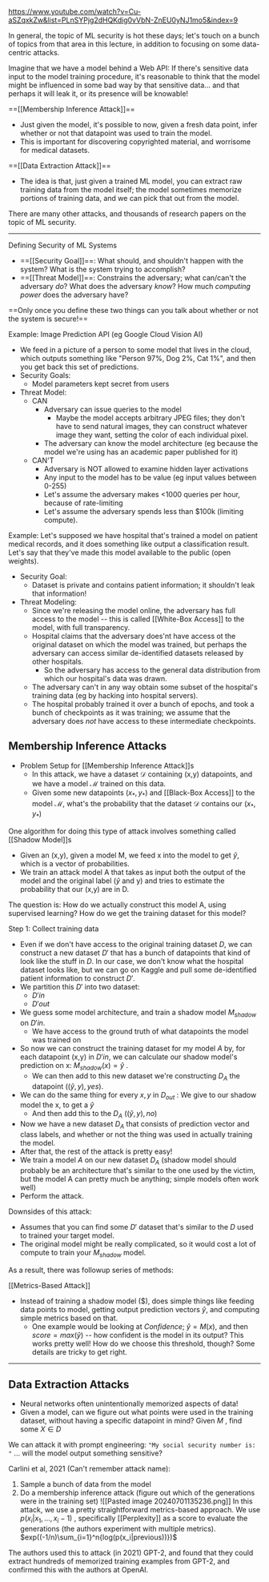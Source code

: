 https://www.youtube.com/watch?v=Cu-aSZqxkZw&list=PLnSYPjg2dHQKdig0vVbN-ZnEU0yNJ1mo5&index=9

In general, the topic of ML security is hot these days; let's touch on a bunch of topics from that area in this lecture, in addition to focusing on some data-centric attacks.

Imagine that we have a model behind a Web API:
If there's sensitive data input to the model training procedure, it's reasonable to think that the model might be influenced in some bad way by that sensitive data... and that perhaps it will leak it, or its presence will be knowable!


==[[Membership Inference Attack]]==
- Just given the model, it's possible to now, given a fresh data point, infer whether or not that datapoint was used to train the model.
- This is important for discovering copyrighted material, and worrisome for medical datasets.

==[[Data Extraction Attack]]==
- The idea is that, just given a trained ML model, you can extract raw training data from the model itself; the model sometimes memorize portions of training data, and we can pick that out from the model.

There are many other attacks, and thousands of research papers on the topic of ML security.

---


Defining Security of ML Systems
- ==[[Security Goal]]==: What should, and shouldn't happen with the system? What is the system trying to accomplish?
- ==[[Threat Model]]==: Constrains the adversary; what can/can't the adversary *do*? What does the adversary *know*? How much *computing power* does the adversary have?

==Only once you define these two things can you talk about whether or not the system is secure!==


Example: Image Prediction API (eg Google Cloud Vision AI)
- We feed in a picture of a person to some model that lives in the cloud, which outputs something like "Person 97%, Dog 2%, Cat 1%", and then you get back this set of predictions.
- Security Goals:
	- Model parameters kept secret from users
- Threat Model:
	- CAN
		- Adversary can issue queries to the model
			- Maybe the model accepts arbitrary JPEG files; they don't have to send natural images, they can construct whatever image they want, setting the color of each individual pixel.
		- The adversary can know the model architecture (eg because the model we're using has an academic paper published for it)
	- CAN'T
		- Adversary is NOT allowed to examine hidden layer activations
		- Any input to the model has to be value (eg input values between 0-255)
		- Let's assume the adversary makes <1000 queries per hour, because of rate-limiting
		- Let's assume the adversary spends less than $100k (limiting compute).


Example: Let's supposed we have  hospital that's trained a model on patient medical records, and it does something like output a classification result. Let's say that they've made this model available to the public (open weights).
- Security Goal:
	- Dataset is private and contains patient information; it shouldn't leak that information!
- Threat Modeling:
	- Since we're releasing the model online, the adversary has full access to the model -- this is called [[White-Box Access]] to the model, with full transparency.
	- Hospital claims that the adversary does'nt have access ot the original dataset on which the model was trained, but perhaps the adversary can access similar de-identified datasets released by other hospitals. 
		- So the adversary has access to the general data distribution from which our hospital's data was drawn.
	- The adversary can't in any way obtain some subset of the hospital's training data (eg by hacking into hospital servers).
	- The hospital probably trained it over a bunch of epochs, and took a bunch of checkpoints as it was training; we assume that the adversary does *not* have access to these intermediate checkpoints.



## Membership Inference Attacks
- Problem Setup for [[Membership Inference Attack]]s
	- In this attack, we have a dataset $\mathcal{D}$ containing  (x,y) datapoints, and we have a model $\mathcal{M}$ trained on this data.
	- Given some new datapoints ($x_*,y_*$)  and [[Black-Box Access]] to the model $\mathcal{M}$, what's the probability that the dataset $\mathcal{D}$ contains our $(x_*, y_*)$

One algorithm for doing this type of attack involves something called [[Shadow Model]]s
- Given an (x,y), given a model M, we feed x into the model to get $\hat{y}$, which is a vector of probabilities.
- We train an attack model A that takes as input both the output of the model and the original label ($\hat{y}$ and y) and tries to estimate the probability that our (x,y) are in D.

The question is: How do we actually construct this model A, using supervised learning? How do we get the training dataset for this model?

Step 1: Collect training data
- Even if we don't have access to the original training dataset $D$, we can construct a new dataset $D'$ that has a bunch of datapoints that kind of look like the stuff in $D$. In our case, we don't know what the hospital dataset looks like, but we can go on Kaggle and pull some de-identified patient information to construct $D'$.
- We partition this $D'$ into two dataset:
	- $D'in$
	- $D'out$
- We guess some model architecture, and train a shadow model $M_{shadow}$ on $D'in$.
	- We have access to the ground truth of what datapoints the model was trained on
- So now we can construct the training dataset for my model $A$ by, for each datapoint (x,y) in $D'in$, we can calculate our shadow model's prediction on x: $M_{shadow}(x) = \hat{y}$ .
	- We can then add to this new dataset we're constructing $D_A$ the datapoint $((\hat{y},y), yes)$. 
- We can do the same thing for every $x,y$ in $D_{out}$ : We give to our shadow model the x, to get a $\hat{y}$
	- And then add this to the $D_A$ $((\hat{y},y), no)$
- Now we have a new dataset $D_A$ that consists of prediction vector and class labels, and whether or not the thing was used in actually training the model.
- After that, the rest of the attack is pretty easy! 
- We train a model $A$ on our new dataset $D_A$ (shadow model should probably be an architecture that's similar to the one used by the victim, but the model A can pretty much be anything; simple models often work well)
- Perform the attack.

Downsides of this attack:
- Assumes that you can find some $D'$ dataset that's similar to the $D$ used to trained your target model.
- The original model might be really complicated, so it would cost a lot of compute to train your $M_{shadow}$ model.

As a result, there was followup series of methods:

[[Metrics-Based Attack]]
- Instead of training a shadow model ($), does simple things like feeding data points to model, getting output prediction vectors $\hat{y}$, and computing simple metrics based on that.
	- One example would be looking at *Confidence*; $\hat{y} = M(x)$, and then $score=max(\hat{y})$ -- how confident is the model in its output? This works pretty well! How do we choose this threshold, though? Some details are tricky to get right.


-----

## Data Extraction Attacks
- Neural networks often unintentionally memorized aspects of data!
- Given a model, can we figure out what points were used in the training dataset, without having a specific datapoint in mind? Given $M$ , find some $X \in D$ 

We can attack it with prompt engineering:
`"My social security number is: "` ... will the model output something sensitive?

Carlini et al, 2021 (Can't remember attack name):
1. Sample a bunch of data from the model
2. Do a membership inference attack (figure out which of the generations were in the training set)
![[Pasted image 20240701135236.png]]
In this attack, we use a pretty straightforward metrics-based approach. We use $p(x_i|x_1,...,x_i-1)$ , specifically [[Perplexity]] as a score to evaluate the generations (the authors experiment with multiple metrics).
$exp((-1/n)\sum_{i=1}^n{log(p(x_i|previous))})$ 

The authors used this to attack (in 2021) GPT-2, and found that they could extract hundreds of memorized training examples from GPT-2, and confirmed this with the authors at OpenAI.

